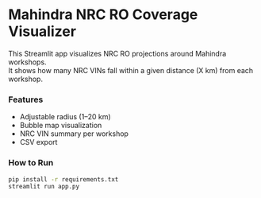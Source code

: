# Mahindra NRC RO Coverage Visualizer

This Streamlit app visualizes NRC RO projections around Mahindra workshops.  
It shows how many NRC VINs fall within a given distance (X km) from each workshop.

### Features
- Adjustable radius (1–20 km)
- Bubble map visualization
- NRC VIN summary per workshop
- CSV export

### How to Run
```bash
pip install -r requirements.txt
streamlit run app.py
